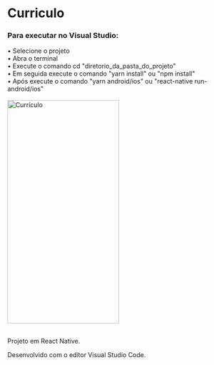 # Curriculo

<h3>Para executar no Visual Studio:</h3>
• Selecione o projeto<br>
• Abra o terminal<br>
• Execute o comando cd "diretorio_da_pasta_do_projeto"<br>
• Em seguida execute o comando "yarn install" ou "npm install"<br>
• Após execute o comando "yarn android/ios" ou "react-native run-android/ios"<br>

<br>

<img src="src/assets/curriculoApp.gif" height="500" width="250" alt="Currículo">

<br>Projeto em React Native.<br>

Desenvolvido com o editor Visual Studio Code.
